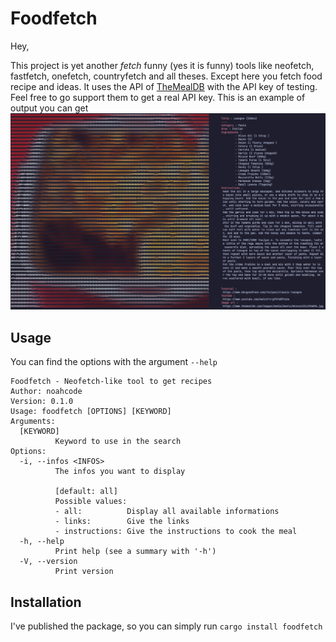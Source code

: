 # Foodfetch

Hey,

This project is yet another *fetch* funny (yes it is funny) tools like neofetch, fastfetch, onefetch, countryfetch and all theses.
Except here you fetch food recipe and ideas. It uses the API of [TheMealDB](https://www.themealdb.com/) with the API key of testing. Feel free to go support them to get a real API key.
This is an example of output you can get
![screenshop](./imgs/screenshot.png)

## Usage

You can find the options with the argument `--help`
```
Foodfetch - Neofetch-like tool to get recipes
Author: noahcode
Version: 0.1.0
Usage: foodfetch [OPTIONS] [KEYWORD]
Arguments:
  [KEYWORD]
          Keyword to use in the search
Options:
  -i, --infos <INFOS>
          The infos you want to display
          
          [default: all]
          Possible values:
          - all:          Display all available informations
          - links:        Give the links
          - instructions: Give the instructions to cook the meal
  -h, --help
          Print help (see a summary with '-h')
  -V, --version
          Print version
```

## Installation

I've published the package, so you can simply run `cargo install foodfetch`
